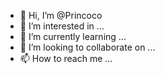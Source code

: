 - 👋 Hi, I’m @Princoco
- 👀 I’m interested in ...
- 🌱 I’m currently learning ...
- 💞️ I’m looking to collaborate on ...
- 📫 How to reach me ...

<!---
Princoco/Princoco is a ✨ special ✨ repository because its `README.md` (this file) appears on your GitHub profile.
You can click the Preview link to take a look at your changes.
--->
